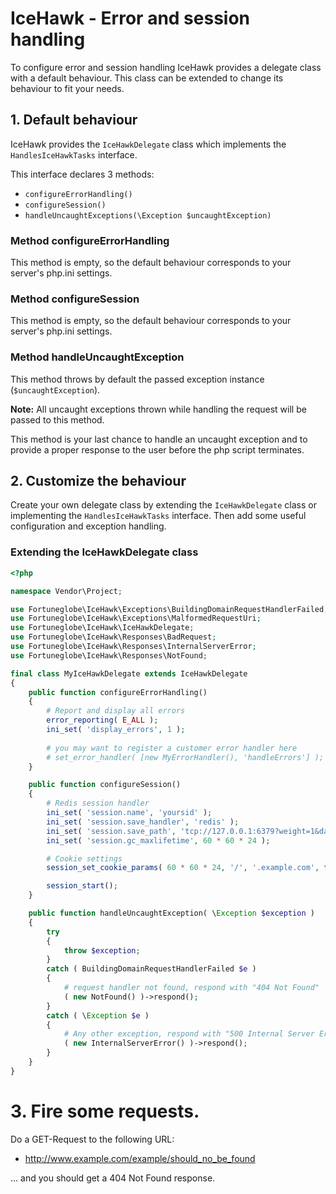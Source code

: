 # IceHawk - Error and session handling

To configure error and session handling IceHawk provides a delegate class with a default behaviour. 
This class can be extended to change its behaviour to fit your needs.

## 1. Default behaviour

IceHawk provides the `IceHawkDelegate` class which implements the `HandlesIceHawkTasks` interface.

This interface declares 3 methods:

* `configureErrorHandling()`
* `configureSession()`
* `handleUncaughtExceptions(\Exception $uncaughtException)`

### Method configureErrorHandling

This method is empty, so the default behaviour corresponds to your server's php.ini settings.
 
### Method configureSession

This method is empty, so the default behaviour corresponds to your server's php.ini settings.

### Method handleUncaughtException

This method throws by default the passed exception instance (`$uncaughtException`).

**Note:** All uncaught exceptions thrown while handling the request will be passed to this method.

This method is your last chance to handle an uncaught exception and to provide a proper response to the user before the php script terminates.

## 2. Customize the behaviour

Create your own delegate class by extending the `IceHawkDelegate` class or implementing the `HandlesIceHawkTasks` interface.
Then add some useful configuration and exception handling.

### Extending the IceHawkDelegate class

```php
<?php

namespace Vendor\Project;

use Fortuneglobe\IceHawk\Exceptions\BuildingDomainRequestHandlerFailed;
use Fortuneglobe\IceHawk\Exceptions\MalformedRequestUri;
use Fortuneglobe\IceHawk\IceHawkDelegate;
use Fortuneglobe\IceHawk\Responses\BadRequest;
use Fortuneglobe\IceHawk\Responses\InternalServerError;
use Fortuneglobe\IceHawk\Responses\NotFound;

final class MyIceHawkDelegate extends IceHawkDelegate
{
	public function configureErrorHandling()
	{
		# Report and display all errors
		error_reporting( E_ALL );
		ini_set( 'display_errors', 1 );
		
		# you may want to register a customer error handler here
		# set_error_handler( [new MyErrorHandler(), 'handleErrors'] );
	}

	public function configureSession()
	{
		# Redis session handler
		ini_set( 'session.name', 'yoursid' );
		ini_set( 'session.save_handler', 'redis' );
		ini_set( 'session.save_path', 'tcp://127.0.0.1:6379?weight=1&database=0' );
		ini_set( 'session.gc_maxlifetime', 60 * 60 * 24 );

		# Cookie settings
		session_set_cookie_params( 60 * 60 * 24, '/', '.example.com', false, true );

		session_start();
	}

	public function handleUncaughtException( \Exception $exception )
	{
		try
		{
			throw $exception;
		}
		catch ( BuildingDomainRequestHandlerFailed $e )
		{
			# request handler not found, respond with "404 Not Found"
			( new NotFound() )->respond();
		}
		catch ( \Exception $e )
		{
			# Any other exception, respond with "500 Internal Server Error"
			( new InternalServerError() )->respond();
		}
	}
}
```

# 3. Fire some requests.

Do a GET-Request to the following URL:

 * http://www.example.com/example/should_no_be_found
 
... and you should get a 404 Not Found response.